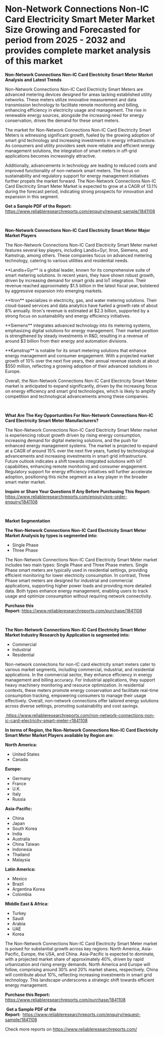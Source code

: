 <p><h1>Non-Network Connections Non-IC Card Electricity Smart Meter Market Size Growing and Forecasted for period from 2025 - 2032 and provides complete market analysis of this market</h1></p><p><strong>Non-Network Connections Non-IC Card Electricity Smart Meter Market Analysis and Latest Trends</strong></p>
<p><p>Non-Network Connections Non-IC Card Electricity Smart Meters are advanced metering devices designed for areas lacking established utility networks. These meters utilize innovative measurement and data transmission technology to facilitate remote monitoring and billing, enhancing efficiency in electricity usage and management. The rise in renewable energy sources, alongside the increasing need for energy conservation, drives the demand for these smart meters.</p><p>The market for Non-Network Connections Non-IC Card Electricity Smart Meters is witnessing significant growth, fueled by the growing adoption of smart grid technology and increasing investments in energy infrastructure. As consumers and utility providers seek more reliable and efficient energy management solutions, the integration of smart meters in off-grid applications becomes increasingly attractive.</p><p>Additionally, advancements in technology are leading to reduced costs and improved functionality of non-network smart meters. The focus on sustainability and regulatory support for energy management initiatives further propels the market forward. The Non-Network Connections Non-IC Card Electricity Smart Meter Market is expected to grow at a CAGR of 13.1% during the forecast period, indicating strong prospects for innovation and expansion in this segment.</p></p>
<p><strong>Get a Sample PDF of the Report:&nbsp;</strong> <a href="https://www.reliableresearchreports.com/enquiry/request-sample/1841108?utm_campaign=8&utm_medium=2&utm_source=Github&utm_content=ia&utm_term=28022025&utm_id=non-network-connections-non-ic-card-electricity-smart-meter">https://www.reliableresearchreports.com/enquiry/request-sample/1841108</a></p>
<p>&nbsp;</p>
<p><strong>Non-Network Connections Non-IC Card Electricity Smart Meter Major Market Players</strong></p>
<p><p>The Non-Network Connections Non-IC Card Electricity Smart Meter market features several key players, including Landis+Gyr, Itron, Siemens, and Kamstrup, among others. These companies focus on advanced metering technology, catering to various utilities and residential needs. </p><p>**Landis+Gyr** is a global leader, known for its comprehensive suite of smart metering solutions. In recent years, they have shown robust growth, driven by increasing demand for smart grids and IoT integration. Their revenue reached approximately $1.5 billion in the latest fiscal year, bolstered by aggressive expansion into emerging markets.</p><p>**Itron** specializes in electricity, gas, and water metering solutions. Their cloud-based services and data analytics have fueled a growth rate of about 8% annually. Itron's revenue is estimated at $2.3 billion, supported by a strong focus on sustainability and energy efficiency initiatives. </p><p>**Siemens** integrates advanced technology into its metering systems, emphasizing digital solutions for energy management. Their market position is strengthened by steady investments in R&D, resulting in a revenue of around $3 billion from their energy and automation divisions.</p><p>**Kamstrup** is notable for its smart metering solutions that enhance energy management and consumer engagement. With a projected market growth of 10% over the next five years, their annual revenue stands at about $550 million, reflecting a growing adoption of their advanced solutions in Europe.</p><p>Overall, the Non-Network Connections Non-IC Card Electricity Smart Meter market is anticipated to expand significantly, driven by the increasing focus on energy efficiency and smart grid technologies, which is likely to amplify competition and technological advancements among these companies.</p></p>
<p>&nbsp;</p>
<p><strong>What Are The Key Opportunities For Non-Network Connections Non-IC Card Electricity Smart Meter Manufacturers?</strong></p>
<p><p>The Non-Network Connections Non-IC Card Electricity Smart Meter market is experiencing robust growth driven by rising energy consumption, increasing demand for digital metering solutions, and the push for enhanced energy management systems. The market is projected to expand at a CAGR of around 15% over the next five years, fueled by technological advancements and increasing investments in smart grid infrastructure. Future outlook indicates a shift towards integrated solutions with IoT capabilities, enhancing remote monitoring and consumer engagement. Regulatory support for energy efficiency initiatives will further accelerate adoption, positioning this niche segment as a key player in the broader smart meter market.</p></p>
<p><strong>Inquire or Share Your Questions If Any Before Purchasing This Report:</strong> <a href="https://www.reliableresearchreports.com/enquiry/pre-order-enquiry/1841108?utm_campaign=8&utm_medium=2&utm_source=Github&utm_content=ia&utm_term=28022025&utm_id=non-network-connections-non-ic-card-electricity-smart-meter">https://www.reliableresearchreports.com/enquiry/pre-order-enquiry/1841108</a></p>
<p>&nbsp;</p>
<p><strong>Market Segmentation</strong></p>
<p><strong>The Non-Network Connections Non-IC Card Electricity Smart Meter Market Analysis by types is segmented into:</strong></p>
<p><ul><li>Single Phase</li><li>Three Phase</li></ul></p>
<p><p>The Non-Network Connections Non-IC Card Electricity Smart Meter market includes two main types: Single Phase and Three Phase meters. Single Phase smart meters are typically used in residential settings, providing efficient monitoring for lower electricity consumption. In contrast, Three Phase smart meters are designed for industrial and commercial applications, supporting higher power loads and providing more detailed data. Both types enhance energy management, enabling users to track usage and optimize consumption without requiring network connectivity.</p></p>
<p><strong>Purchase this Report:&nbsp;</strong><a href="https://www.reliableresearchreports.com/purchase/1841108?utm_campaign=8&utm_medium=2&utm_source=Github&utm_content=ia&utm_term=28022025&utm_id=non-network-connections-non-ic-card-electricity-smart-meter">https://www.reliableresearchreports.com/purchase/1841108</a></p>
<p>&nbsp;</p>
<p><strong>The Non-Network Connections Non-IC Card Electricity Smart Meter Market Industry Research by Application is segmented into:</strong></p>
<p><ul><li>Commercial</li><li>Industrial</li><li>Residential</li></ul></p>
<p><p>Non-network connections for non-IC card electricity smart meters cater to various market segments, including commercial, industrial, and residential applications. In the commercial sector, they enhance efficiency in energy management and billing accuracy. For industrial applications, they support heavy machinery monitoring and resource optimization. In residential contexts, these meters promote energy conservation and facilitate real-time consumption tracking, empowering consumers to manage their usage effectively. Overall, non-network connections offer tailored energy solutions across diverse settings, promoting sustainability and cost savings.</p></p>
<p><a href="https://www.reliableresearchreports.com/non-network-connections-non-ic-card-electricity-smart-meter-r1841108?utm_campaign=8&utm_medium=2&utm_source=Github&utm_content=ia&utm_term=28022025&utm_id=non-network-connections-non-ic-card-electricity-smart-meter">&nbsp;https://www.reliableresearchreports.com/non-network-connections-non-ic-card-electricity-smart-meter-r1841108</a></p>
<p><strong>In terms of Region, the Non-Network Connections Non-IC Card Electricity Smart Meter Market Players available by Region are:</strong></p>
<p>
    <p> <strong> North America: </strong>
        <ul>
            <li>United States</li>
            <li>Canada</li>
        </ul>
        </p> 
    <p> <strong> Europe: </strong>
        <ul>
            <li>Germany</li>
            <li>France</li>
            <li>U.K.</li>
            <li>Italy</li>
            <li>Russia</li>
        </ul>
        </p> 
    <p> <strong> Asia-Pacific: </strong>
        <ul>
            <li>China</li>
            <li>Japan</li>
            <li>South Korea</li>
            <li>India</li>
            <li>Australia</li>
            <li>China Taiwan</li>
            <li>Indonesia</li>
            <li>Thailand</li>
            <li>Malaysia</li>
        </ul>
        </p> 
    <p> <strong> Latin America: </strong>
        <ul>
            <li>Mexico</li>
            <li>Brazil</li>
            <li>Argentina Korea</li>
            <li>Colombia</li>
        </ul>
        </p> 
    <p> <strong> Middle East & Africa: </strong>
        <ul>
            <li>Turkey</li>
            <li>Saudi</li>
            <li>Arabia</li>
            <li>UAE</li>
            <li>Korea</li>
        </ul>
    </p>
    </p>
<p><p>The Non-Network Connections Non-IC Card Electricity Smart Meter market is poised for substantial growth across key regions: North America, Asia-Pacific, Europe, the USA, and China. Asia-Pacific is expected to dominate, with a projected market share of approximately 40%, driven by rapid urbanization and rising energy demands. North America and Europe will follow, comprising around 30% and 20% market shares, respectively. China will contribute about 10%, reflecting increasing investments in smart grid technology. This landscape underscores a strategic shift towards efficient energy management.</p></p>
<p><strong>Purchase this Report: </strong><a href="https://www.reliableresearchreports.com/purchase/1841108?utm_campaign=8&utm_medium=2&utm_source=Github&utm_content=ia&utm_term=28022025&utm_id=non-network-connections-non-ic-card-electricity-smart-meter">https://www.reliableresearchreports.com/purchase/1841108</a></p>
<p>&nbsp;<strong>Get a Sample PDF of the Report:&nbsp;&nbsp;</strong><a href="https://www.reliableresearchreports.com/enquiry/request-sample/1841108?utm_campaign=8&utm_medium=2&utm_source=Github&utm_content=ia&utm_term=28022025&utm_id=non-network-connections-non-ic-card-electricity-smart-meter">https://www.reliableresearchreports.com/enquiry/request-sample/1841108</a></p>
<p><strong></strong></p>
<p>Check more reports on <a href="https://www.reliableresearchreports.com/?utm_campaign=8&utm_medium=2&utm_source=Github&utm_content=ia&utm_term=28022025&utm_id=non-network-connections-non-ic-card-electricity-smart-meter">https://www.reliableresearchreports.com/</a></p>